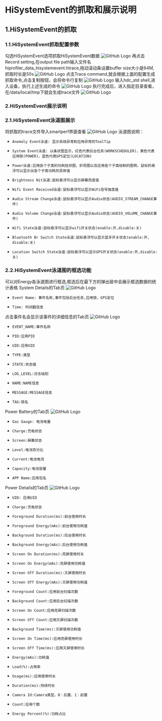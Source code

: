 # HiSystemEvent的抓取和展示说明

## 1.HiSystemEvent的抓取
### 1.1.HiSystemEvent抓取配置参数
勾选HiSystemEvent选项抓取HiSystemEvent数据
![GitHub Logo](../figures/HiSystemEvent/hisyseventsetting.jpg)
再点击Record setting,在output file path输入文件名hiprofiler_data_hisystemevent.htrace,拖动滚动条设置buffer size大小是64M,抓取时长是50s
![GitHub Logo](../figures/HiSystemEvent/hisystemeventrecord.jpg)
点击Trace command,就会根据上面的配置生成抓取命令,点击复制按钮，会将命令行复制
![GitHub Logo](../figures/HiSystemEvent/hisystemcommand.jpg)
输入hdc_std shell,进入设备，执行上述生成的命令
![GitHub Logo](../figures/HiSystemEvent/hisystemeventemexcutecommand.jpg)
执行完成后，进入指定目录查看，在/data/local/tmp下就会生成trace文件
![GitHub Logo](../figures/HiSystemEvent/hisystemeventfile.jpg)
### 2.HiSystemEvent展示说明
### 2.1.HiSystemEvent泳道图展示
将抓取的trace文件导入smartperf界面查看
![GitHub Logo](../figures/HiSystemEvent/hisystemeventsummary.jpg)
泳道图说明：
+     Anomaly Event泳道: 显示系统异常和应用异常的ToolTip
+     System Event泳道: 以条状图显示，红色代表后台任务(WORKSCHEDULER)，黄色代表应用锁(POWER)，蓝色代表GPS定位(LOCATION)
+     Power泳道:应用各个子类的功耗柱状图、折现图以及应用各个子类绘制的图例，鼠标的悬浮可以显示出各个子类功耗的具体值
+     Brightness Nit泳道:鼠标悬浮可以显示屏幕亮度值
+     Wifi Event Received泳道:鼠标悬浮可以显示WiFi信号强度值
+     Audio Stream Change泳道:鼠标悬浮可以显示Audio状态(AUDIO_STREAM_CHANGE事件)
+     Audio Volume Change泳道:鼠标悬浮可以显示Audio状态(AUDIO_VOLUME_CHANGE事件)
+     Wifi State泳道:鼠标悬浮可以显示wifi开关状态(enable:开,disable:关)
+     Bluetooth Br Switch State泳道:鼠标悬浮可以显示蓝牙开关状态(enable:开, disable:关)
+     Location Switch State泳道:鼠标悬浮可以显示GPS开关状态(enable:开,disable:关)
### 2.2.HiSystemEvent泳道图的框选功能
可以对Energy各泳道图进行框选,框选后在最下方的弹出层中会展示框选数据的统计表格
System Details的Tab页
![GitHub Logo](../figures/HiSystemEvent/hisystemdetails.jpg)
+     Event Name: 事件名称,事件包括后台任务,应用锁，GPS定位
+     Time: 时间戳信息
点击事件名会显示该事件的详细信息的Tab页
![GitHub Logo](../figures/HiSystemEvent/systemselectdetals.jpg)
+     EVENT_NAME:事件名称
+     PID:应用PID
+     UID:应用UID
+     TYPE:类型
+     STATE:状态值
+     LOG_LEVEL:日志级别
+     NAME:NAME信息
+     MESSAGE:MESSAGE信息
+     TAG:锁名
Power Battery的Tab页
![GitHub Logo](../figures/HiSystemEvent/hisyseventPowerBattery.jpg)
+     Gas Gauge: 电池电量
+     Charge:充电状态
+     Screen:屏幕状态
+     Level:电池百分比
+     Current:电池电流
+     Capacity:电池容量
+     APP Name:应用包名
Power Details的Tab页
![GitHub Logo](../figures/HiSystemEvent/hisyseventPowerdetails.jpg)
+     UID: 应用UID
+     Charge:充电状态
+     Foreground Duration(ms):前台使用时长
+     Foreground Energy(mAs):前台使用功耗值
+     Background Duration(ms):后台使用时长
+     Background Energy(mAs):后台使用功耗值
+     Screen On Duration(ms):亮屏使用时长
+     Screen On Energy(mAs):亮屏使用功耗值
+     Screen Off Duration(ms):灭屏使用时长
+     Screen Off Energy(mAs):灭屏使用功耗值
+     Foreground Count:应用前台扫描次数
+     Background Count:应用后台扫描次数
+     Screen On Count:应用亮屏扫描次数
+     Screen Off Count:应用灭屏扫描次数
+     Background Time(ms):灭屏使用功耗值
+     Screen On Time(ms):应用亮屏使用时长
+     Screen Off Time(ms):应用灭屏使用时长
+     Energy(mAs):功耗值
+     Load(%):占用率
+     Usage(ms):应用使用时长
+     Duration(ms):持续时长
+     Camera Id:Camera类型，0：后置，1：前置
+     Count:应用个数
+     Energy Percent(%):功耗占比